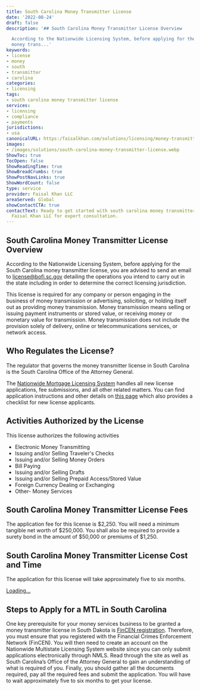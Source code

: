 ```yaml
---
title: South Carolina Money Transmitter License
date: '2022-08-24'
draft: false
description: '## South Carolina Money Transmitter License Overview

  According to the Nationwide Licensing System, before applying for the South Carolina
  money trans...'
keywords:
- license
- money
- south
- transmitter
- carolina
categories:
- licensing
tags:
- south carolina money transmitter license
services:
- licensing
- compliance
- payments
jurisdictions:
- usa
canonicalURL: https:/faisalkhan.com/solutions/licensing/money-transmitter-license-mtl/south-carolina-money-transmitter-license/
images:
- /images/solutions/south-carolina-money-transmitter-license.webp
ShowToc: true
TocOpen: false
ShowReadingTime: true
ShowBreadCrumbs: true
ShowPostNavLinks: true
ShowWordCount: false
type: service
provider: Faisal Khan LLC
areaServed: Global
showContactCTA: true
contactText: Ready to get started with south carolina money transmitter license? Contact
  Faisal Khan LLC for expert consultation.
---
```


## South Carolina Money Transmitter License Overview

According to the Nationwide Licensing System, before applying for the South Carolina money transmitter license, you are advised to send an email to [license@bofi.sc.gov](mailto:license@bofi.sc.gov) detailing the operations you intend to carry out in the state including in order to determine the correct licensing jurisdiction.

This license is required for any company or person engaging in the business of money transmission or advertising, soliciting, or holding itself out as providing money transmission. Money transmission means selling or issuing payment instruments or stored value, or receiving money or monetary value for transmission. Money transmission does not include the provision solely of delivery, online or telecommunications services, or network access.

## Who Regulates the License?

The regulator that governs the money transmitter license in South Carolina is the South Carolina Office of the Attorney General.

The [Nationwide Mortgage Licensing System](https://mortgage.nationwidelicensingsystem.org/Pages/default.aspx) handles all new license applications, fee submissions, and all other related matters. You can find application instructions and other details on [this page](https://nationwidelicensingsystem.org/slr/Pages/DynamicLicenses.aspx?StateID=CADOC) which also provides a checklist for new license applicants.

## Activities Authorized by the License

This license authorizes the following activities

  * Electronic Money Transmitting
  * Issuing and/or Selling Traveler's Checks
  * Issuing and/or Selling Money Orders
  * Bill Paying
  * Issuing and/or Selling Drafts
  * Issuing and/or Selling Prepaid Access/Stored Value
  * Foreign Currency Dealing or Exchanging
  * Other- Money Services

## South Carolina Money Transmitter License Fees

The application fee for this license is $2,250. You will need a minimum tangible net worth of $250,000. You shall also be required to provide a surety bond in the amount of $50,000 or premiums of $1,250.

## South Carolina Money Transmitter License Cost and Time

The application for this license will take approximately five to six months. 

[Loading...](https://fkhan.gumroad.com/l/south-carolina-money-transmitter-license-cost)

## Steps to Apply for a MTL in South Carolina

One key prerequisite for your money services business to be granted a money transmitter license in South Dakota is [FinCEN registration](https://faisalkhan.com/knowledge-hub/resources-and-references/fincen-registration/). Therefore, you must ensure that you registered with the Financial Crimes Enforcement Network (FinCEN). You will then need to create an account on the Nationwide Multistate Licensing System website since you can only submit applications electronically through NMLS. Read through the site as well as South Carolina’s Office of the Attorney General to gain an understanding of what is required of you. Finally, you should gather all the documents required, pay all the required fees and submit the application. You will have to wait approximately five to six months to get your license.